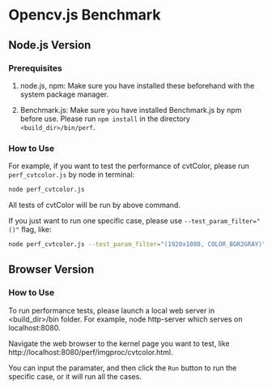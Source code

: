 # Opencv.js Benchmark

## Node.js Version

### Prerequisites

1. node.js, npm: Make sure you have installed these beforehand with the system package manager.

2. Benchmark.js: Make sure you have installed Benchmark.js by npm before use. Please run `npm install` in the directory `<build_dir>/bin/perf`.

### How to Use

For example, if you want to test the performance of cvtColor, please run `perf_cvtcolor.js` by node in terminal:

```sh
node perf_cvtcolor.js
```

All tests of cvtColor will be run by above command.

If you just want to run one specific case, please use `--test_param_filter="()"` flag, like:

```sh
node perf_cvtcolor.js --test_param_filter="(1920x1080, COLOR_BGR2GRAY)"
```

## Browser Version

### How to Use

To run performance tests, please launch a local web server in <build_dir>/bin folder. For example, node http-server which serves on localhost:8080.

Navigate the web browser to the kernel page you want to test, like http://localhost:8080/perf/imgproc/cvtcolor.html. 

You can input the paramater, and then click the `Run` button to run the specific case, or it will run all the cases.
